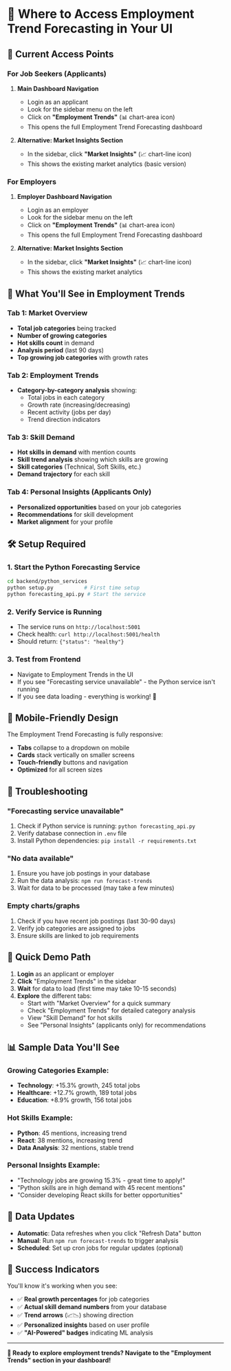 # 🎯 Where to Access Employment Trend Forecasting in Your UI

## 📍 **Current Access Points**

### **For Job Seekers (Applicants)**

1. **Main Dashboard Navigation**
   - Login as an applicant
   - Look for the sidebar menu on the left
   - Click on **"Employment Trends"** (📊 chart-area icon)
   - This opens the full Employment Trend Forecasting dashboard

2. **Alternative: Market Insights Section**
   - In the sidebar, click **"Market Insights"** (📈 chart-line icon)
   - This shows the existing market analytics (basic version)

### **For Employers**

1. **Employer Dashboard Navigation**
   - Login as an employer
   - Look for the sidebar menu on the left
   - Click on **"Employment Trends"** (📊 chart-area icon)
   - This opens the full Employment Trend Forecasting dashboard

2. **Alternative: Market Insights Section**
   - In the sidebar, click **"Market Insights"** (📈 chart-line icon)
   - This shows the existing market analytics

## 🚀 **What You'll See in Employment Trends**

### **Tab 1: Market Overview**
- **Total job categories** being tracked
- **Number of growing categories** 
- **Hot skills count** in demand
- **Analysis period** (last 90 days)
- **Top growing job categories** with growth rates

### **Tab 2: Employment Trends**
- **Category-by-category analysis** showing:
  - Total jobs in each category
  - Growth rate (increasing/decreasing)
  - Recent activity (jobs per day)
  - Trend direction indicators

### **Tab 3: Skill Demand**
- **Hot skills in demand** with mention counts
- **Skill trend analysis** showing which skills are growing
- **Skill categories** (Technical, Soft Skills, etc.)
- **Demand trajectory** for each skill

### **Tab 4: Personal Insights** (Applicants Only)
- **Personalized opportunities** based on your job categories
- **Recommendations** for skill development
- **Market alignment** for your profile

## 🛠️ **Setup Required**

### **1. Start the Python Forecasting Service**
```bash
cd backend/python_services
python setup.py          # First time setup
python forecasting_api.py # Start the service
```

### **2. Verify Service is Running**
- The service runs on `http://localhost:5001`
- Check health: `curl http://localhost:5001/health`
- Should return: `{"status": "healthy"}`

### **3. Test from Frontend**
- Navigate to Employment Trends in the UI
- If you see "Forecasting service unavailable" - the Python service isn't running
- If you see data loading - everything is working! 🎉

## 📱 **Mobile-Friendly Design**

The Employment Trend Forecasting is fully responsive:
- **Tabs** collapse to a dropdown on mobile
- **Cards** stack vertically on smaller screens
- **Touch-friendly** buttons and navigation
- **Optimized** for all screen sizes

## 🔧 **Troubleshooting**

### **"Forecasting service unavailable"**
1. Check if Python service is running: `python forecasting_api.py`
2. Verify database connection in `.env` file
3. Install Python dependencies: `pip install -r requirements.txt`

### **"No data available"**
1. Ensure you have job postings in your database
2. Run the data analysis: `npm run forecast-trends`
3. Wait for data to be processed (may take a few minutes)

### **Empty charts/graphs**
1. Check if you have recent job postings (last 30-90 days)
2. Verify job categories are assigned to jobs
3. Ensure skills are linked to job requirements

## 🎯 **Quick Demo Path**

1. **Login** as an applicant or employer
2. **Click** "Employment Trends" in the sidebar
3. **Wait** for data to load (first time may take 10-15 seconds)
4. **Explore** the different tabs:
   - Start with "Market Overview" for a quick summary
   - Check "Employment Trends" for detailed category analysis
   - View "Skill Demand" for hot skills
   - See "Personal Insights" (applicants only) for recommendations

## 📊 **Sample Data You'll See**

### **Growing Categories Example:**
- **Technology**: +15.3% growth, 245 total jobs
- **Healthcare**: +12.7% growth, 189 total jobs
- **Education**: +8.9% growth, 156 total jobs

### **Hot Skills Example:**
- **Python**: 45 mentions, increasing trend
- **React**: 38 mentions, increasing trend
- **Data Analysis**: 32 mentions, stable trend

### **Personal Insights Example:**
- "Technology jobs are growing 15.3% - great time to apply!"
- "Python skills are in high demand with 45 recent mentions"
- "Consider developing React skills for better opportunities"

## 🔄 **Data Updates**

- **Automatic**: Data refreshes when you click "Refresh Data" button
- **Manual**: Run `npm run forecast-trends` to trigger analysis
- **Scheduled**: Set up cron jobs for regular updates (optional)

## 🎉 **Success Indicators**

You'll know it's working when you see:
- ✅ **Real growth percentages** for job categories
- ✅ **Actual skill demand numbers** from your database
- ✅ **Trend arrows** (📈📉) showing direction
- ✅ **Personalized insights** based on user profile
- ✅ **"AI-Powered" badges** indicating ML analysis

---

**🚀 Ready to explore employment trends? Navigate to the "Employment Trends" section in your dashboard!**
